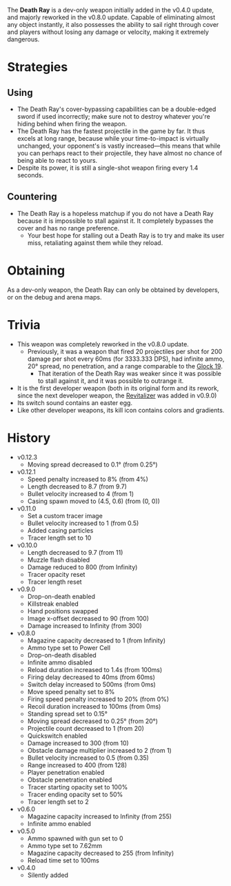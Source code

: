 <DevWeapon />

The **Death Ray** is a dev-only weapon initially added in the v0.4.0 update, and majorly reworked in the v0.8.0 update. Capable of eliminating almost any object instantly, it also possesses the ability to sail right through cover and players without losing any damage or velocity, making it extremely dangerous.

# Strategies

## Using

- The Death Ray's cover-bypassing capabilities can be a double-edged sword if used incorrectly; make sure not to destroy whatever you're hiding behind when firing the weapon.
- The Death Ray has the fastest projectile in the game by far. It thus excels at long range, because while your time-to-impact is virtually unchanged, your opponent's is vastly increased—this means that while you can perhaps react to their projectile, they have almost no chance of being able to react to yours.
- Despite its power, it is still a single-shot weapon firing every 1.4 seconds.

## Countering

- The Death Ray is a hopeless matchup if you do not have a Death Ray because it is impossible to stall against it. It completely bypasses the cover and has no range preference.
  - Your best hope for stalling out a Death Ray is to try and make its user miss, retaliating against them while they reload.

# Obtaining

As a dev-only weapon, the Death Ray can only be obtained by developers, or on the debug and arena maps.

# Trivia

- This weapon was completely reworked in the v0.8.0 update.
  - Previously, it was a weapon that fired 20 projectiles per shot for 200 damage per shot every 60ms (for 3333.333 DPS), had infinite ammo, 20° spread, no penetration, and a range comparable to the [Glock 19](/weapons/guns/g19).
    - That iteration of the Death Ray was weaker since it was possible to stall against it, and it was possible to outrange it.
- It is the first developer weapon (both in its original form and its rework, since the next developer weapon, the [Revitalizer](/weapons/guns/revitalizer) was added in v0.9.0)
- Its switch sound contains an easter egg.
- Like other developer weapons, its kill icon contains colors and gradients.

# History

- v0.12.3
  - Moving spread decreased to 0.1° (from 0.25°)
- v0.12.1
  - Speed penalty increased to 8% (from 4%)
  - Length decreased to 8.7 (from 9.7)
  - Bullet velocity increased to 4 (from 1)
  - Casing spawn moved to (4.5, 0.6) (from (0, 0))
- v0.11.0
  - Set a custom tracer image
  - Bullet velocity increased to 1 (from 0.5)
  - Added casing particles
  - Tracer length set to 10
- v0.10.0
  - Length decreased to 9.7 (from 11)
  - Muzzle flash disabled
  - Damage reduced to 800 (from Infinity)
  - Tracer opacity reset
  - Tracer length reset
- v0.9.0
  - Drop-on-death enabled
  - Killstreak enabled
  - Hand positions swapped
  - Image x-offset decreased to 90 (from 100)
  - Damage increased to Infinity (from 300)
- v0.8.0
  - Magazine capacity decreased to 1 (from Infinity)
  - Ammo type set to Power Cell
  - Drop-on-death disabled
  - Infinite ammo disabled
  - Reload duration increased to 1.4s (from 100ms)
  - Firing delay decreased to 40ms (from 60ms)
  - Switch delay increased to 500ms (from 0ms)
  - Move speed penalty set to 8%
  - Firing speed penalty increased to 20% (from 0%)
  - Recoil duration increased to 100ms (from 0ms)
  - Standing spread set to 0.15°
  - Moving spread decreased to 0.25° (from 20°)
  - Projectile count decreased to 1 (from 20)
  - Quickswitch enabled
  - Damage increased to 300 (from 10)
  - Obstacle damage multiplier increased to 2 (from 1)
  - Bullet velocity increased to 0.5 (from 0.35)
  - Range increased to 400 (from 128)
  - Player penetration enabled
  - Obstacle penetration enabled
  - Tracer starting opacity set to 100%
  - Tracer ending opacity set to 50%
  - Tracer length set to 2
- v0.6.0
  - Magazine capacity increased to Infinity (from 255)
  - Infinite ammo enabled
- v0.5.0
  - Ammo spawned with gun set to 0
  - Ammo type set to 7.62mm
  - Magazine capacity decreased to 255 (from Infinity)
  - Reload time set to 100ms
- v0.4.0
  - Silently added
